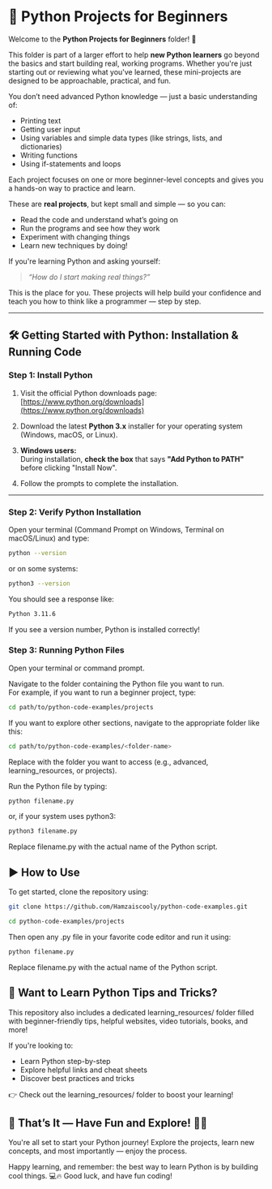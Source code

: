 # 🧪 Python Projects for Beginners

Welcome to the **Python Projects for Beginners** folder! 🎉

This folder is part of a larger effort to help **new Python learners** go beyond the basics and start building real, working programs. Whether you're just starting out or reviewing what you've learned, these mini-projects are designed to be approachable, practical, and fun.

You don’t need advanced Python knowledge — just a basic understanding of:
- Printing text
- Getting user input
- Using variables and simple data types (like strings, lists, and dictionaries)
- Writing functions
- Using if-statements and loops

Each project focuses on one or more beginner-level concepts and gives you a hands-on way to practice and learn.

These are **real projects**, but kept small and simple — so you can:
- Read the code and understand what’s going on
- Run the programs and see how they work
- Experiment with changing things
- Learn new techniques by doing!

If you're learning Python and asking yourself:
> *“How do I start making real things?”*

This is the place for you. These projects will help build your confidence and teach you how to think like a programmer — step by step.

---

## 🛠️ Getting Started with Python: Installation & Running Code

### Step 1: Install Python

1. Visit the official Python downloads page:  
   [https://www.python.org/downloads](https://www.python.org/downloads)

2. Download the latest **Python 3.x** installer for your operating system (Windows, macOS, or Linux).

3. **Windows users:**  
   During installation, **check the box** that says **"Add Python to PATH"** before clicking "Install Now".

4. Follow the prompts to complete the installation.

---

### Step 2: Verify Python Installation

Open your terminal (Command Prompt on Windows, Terminal on macOS/Linux) and type:

```bash
python --version
```
or on some systems:
```bash
python3 --version
```
You should see a response like:
```bash
Python 3.11.6
```
If you see a version number, Python is installed correctly!

### Step 3: Running Python Files
Open your terminal or command prompt.

Navigate to the folder containing the Python file you want to run.  
   For example, if you want to run a beginner project, type:

   ```bash
   cd path/to/python-code-examples/projects
 ```
If you want to explore other sections, navigate to the appropriate folder like this:
```bash
cd path/to/python-code-examples/<folder-name>
```
Replace <folder-name> with the folder you want to access (e.g., advanced, learning_resources, or projects).

Run the Python file by typing:
```bash
python filename.py
```
or, if your system uses python3:
```bash
python3 filename.py
```
Replace filename.py with the actual name of the Python script.

## ▶️ How to Use
To get started, clone the repository using:

```bash
git clone https://github.com/Hamzaiscooly/python-code-examples.git
```
```bash
cd python-code-examples/projects
```
Then open any .py file in your favorite code editor and run it using:
```bash
python filename.py
```
Replace filename.py with the actual name of the Python script.

## 🐍 Want to Learn Python Tips and Tricks?
This repository also includes a dedicated learning_resources/ folder filled with beginner-friendly tips, helpful websites, video tutorials, books, and more!

If you're looking to:
- Learn Python step-by-step
- Explore helpful links and cheat sheets
- Discover best practices and tricks

👉 Check out the learning_resources/ folder to boost your learning!

## 🎉 That’s It — Have Fun and Explore! 🐍✨
You're all set to start your Python journey!
Explore the projects, learn new concepts, and most importantly — enjoy the process.

Happy learning, and remember: the best way to learn Python is by building cool things. 💻🔥
Good luck, and have fun coding!
